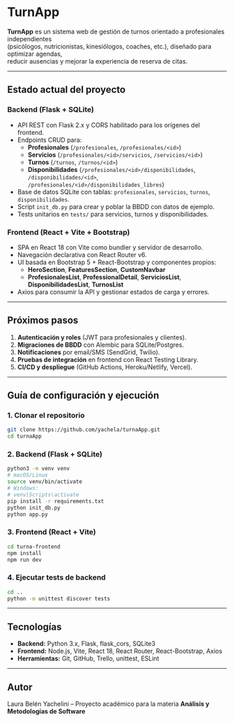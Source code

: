 # TurnApp

**TurnApp** es un sistema web de gestión de turnos orientado a profesionales independientes  
(psicólogos, nutricionistas, kinesiólogos, coaches, etc.), diseñado para optimizar agendas,  
reducir ausencias y mejorar la experiencia de reserva de citas.

---

## Estado actual del proyecto

### Backend (Flask + SQLite)
- API REST con Flask 2.x y CORS habilitado para los orígenes del frontend.  
- Endpoints CRUD para:
  - **Profesionales** (`/profesionales`, `/profesionales/<id>`)  
  - **Servicios** (`/profesionales/<id>/servicios`, `/servicios/<id>`)  
  - **Turnos** (`/turnos`, `/turnos/<id>`)  
  - **Disponibilidades** (`/profesionales/<id>/disponibilidades`, `/disponibilidades/<id>`, `/profesionales/<id>/disponibilidades_libres`)  
- Base de datos SQLite con tablas: `profesionales`, `servicios`, `turnos`, `disponibilidades`.  
- Script `init_db.py` para crear y poblar la BBDD con datos de ejemplo.  
- Tests unitarios en `tests/` para servicios, turnos y disponibilidades.

### Frontend (React + Vite + Bootstrap)
- SPA en React 18 con Vite como bundler y servidor de desarrollo.  
- Navegación declarativa con React Router v6.  
- UI basada en Bootstrap 5 + React-Bootstrap y componentes propios:  
  - **HeroSection**, **FeaturesSection**, **CustomNavbar**  
  - **ProfesionalesList**, **ProfessionalDetail**, **ServiciosList**, **DisponibilidadesList**, **TurnosList**  
- Axios para consumir la API y gestionar estados de carga y errores.

---

## Próximos pasos

1. **Autenticación y roles** (JWT para profesionales y clientes).  
2. **Migraciones de BBDD** con Alembic para SQLite/Postgres.  
3. **Notificaciones** por email/SMS (SendGrid, Twilio).  
4. **Pruebas de integración** en frontend con React Testing Library.  
5. **CI/CD y despliegue** (GitHub Actions, Heroku/Netlify, Vercel).

---

## Guía de configuración y ejecución

### 1. Clonar el repositorio
```bash
git clone https://github.com/yachela/turnaApp.git
cd turnaApp
```
### 2. Backend (Flask + SQLite)
```bash
python3 -m venv venv
# macOS/Linux
source venv/bin/activate
# Windows:
# venv\Scripts\activate
pip install -r requirements.txt
python init_db.py
python app.py  
```
### 3. Frontend (React + Vite)
```bash
cd turna-frontend
npm install
npm run dev
```
### 4. Ejecutar tests de backend
```bash
cd ..
python -m unittest discover tests
```

---

## Tecnologías

- **Backend:** Python 3.x, Flask, flask_cors, SQLite3  
- **Frontend:** Node.js, Vite, React 18, React Router, React-Bootstrap, Axios  
- **Herramientas:** Git, GitHub, Trello, unittest, ESLint  

---

## Autor

Laura Belén Yachelini – Proyecto académico para la materia **Análisis y Metodologías de Software**